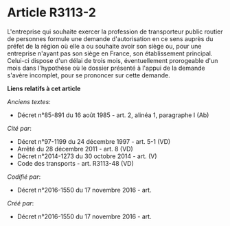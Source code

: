 # Article R3113-2

L'entreprise qui souhaite exercer la profession de transporteur public routier de personnes formule une demande
d'autorisation en ce sens auprès du préfet de la région où elle a ou souhaite avoir son siège ou, pour une entreprise n'ayant
pas son siège en France, son établissement principal. Celui-ci dispose d'un délai de trois mois, éventuellement prorogeable
d'un mois dans l'hypothèse où le dossier présenté à l'appui de la demande s'avère incomplet, pour se prononcer sur cette
demande.

**Liens relatifs à cet article**

_Anciens textes_:

  - Décret n°85-891 du 16 août 1985 - art. 2, alinéa 1, paragraphe I  (Ab)

_Cité par_:

  - Décret n°97-1199 du 24 décembre 1997 - art. 5-1 (VD)
  - Arrêté du 28 décembre 2011 - art. 8 (VD)
  - Décret n°2014-1273 du 30 octobre 2014 - art. (V)
  - Code des transports - art. R3113-48 (VD)

_Codifié par_:

  - Décret n°2016-1550 du 17 novembre 2016 - art.

_Créé par_:

  - Décret n°2016-1550 du 17 novembre 2016 - art.
